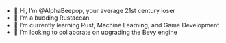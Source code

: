- 👋 Hi, I’m @AlphaBeepop, your average 21st century loser
- 👀 I’m a budding Rustacean
- 🌱 I’m currently learning Rust, Machine Learning, and Game Development
- 💞️ I’m looking to collaborate on upgrading the Bevy engine


<!---
AlphaBeepop/AlphaBeepop is a ✨ special ✨ repository because its `README.md` (this file) appears on your GitHub profile.
You can click the Preview link to take a look at your changes.
--->
